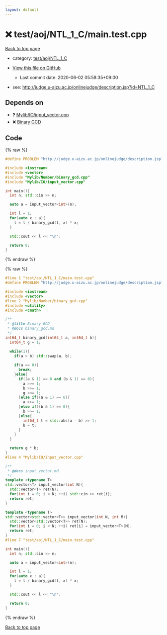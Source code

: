 ```yaml
---
layout: default
---
```


<!-- mathjax config similar to math.stackexchange -->
<script type="text/javascript" async
  src="https://cdnjs.cloudflare.com/ajax/libs/mathjax/2.7.5/MathJax.js?config=TeX-MML-AM_CHTML">
</script>
<script type="text/x-mathjax-config">
  MathJax.Hub.Config({
    TeX: { equationNumbers: { autoNumber: "AMS" }},
    tex2jax: {
      inlineMath: [ ['$','$'] ],
      processEscapes: true
    },
    "HTML-CSS": { matchFontHeight: false },
    displayAlign: "left",
    displayIndent: "2em"
  });
</script>

<script type="text/javascript" src="https://cdnjs.cloudflare.com/ajax/libs/jquery/3.4.1/jquery.min.js"></script>
<script src="https://cdn.jsdelivr.net/npm/jquery-balloon-js@1.1.2/jquery.balloon.min.js" integrity="sha256-ZEYs9VrgAeNuPvs15E39OsyOJaIkXEEt10fzxJ20+2I=" crossorigin="anonymous"></script>
<script type="text/javascript" src="../../../../assets/js/copy-button.js"></script>
<link rel="stylesheet" href="../../../../assets/css/copy-button.css" />


# :x: test/aoj/NTL_1_C/main.test.cpp

<a href="../../../../index.html">Back to top page</a>

* category: <a href="../../../../index.html#fcb24e02e278be19ec740adb48092544">test/aoj/NTL_1_C</a>
* <a href="{{ site.github.repository_url }}/blob/master/test/aoj/NTL_1_C/main.test.cpp">View this file on GitHub</a>
    - Last commit date: 2020-06-02 05:58:35+09:00


* see: <a href="http://judge.u-aizu.ac.jp/onlinejudge/description.jsp?id=NTL_1_C">http://judge.u-aizu.ac.jp/onlinejudge/description.jsp?id=NTL_1_C</a>


## Depends on

* :question: <a href="../../../../library/Mylib/IO/input_vector.cpp.html">Mylib/IO/input_vector.cpp</a>
* :x: <a href="../../../../library/Mylib/Number/binary_gcd.cpp.html">Binary GCD</a>


## Code

<a id="unbundled"></a>
{% raw %}
```cpp
#define PROBLEM "http://judge.u-aizu.ac.jp/onlinejudge/description.jsp?id=NTL_1_C"

#include <iostream>
#include <vector>
#include "Mylib/Number/binary_gcd.cpp"
#include "Mylib/IO/input_vector.cpp"

int main(){
  int n; std::cin >> n;

  auto a = input_vector<int>(n);

  int l = 1;
  for(auto x : a){
    l = l / binary_gcd(l, x) * x;
  }

  std::cout << l << "\n";

  return 0;
}

```
{% endraw %}

<a id="bundled"></a>
{% raw %}
```cpp
#line 1 "test/aoj/NTL_1_C/main.test.cpp"
#define PROBLEM "http://judge.u-aizu.ac.jp/onlinejudge/description.jsp?id=NTL_1_C"

#include <iostream>
#include <vector>
#line 2 "Mylib/Number/binary_gcd.cpp"
#include <utility>
#include <cmath>

/**
 * @title Binary GCD
 * @docs binary_gcd.md
 */
int64_t binary_gcd(int64_t a, int64_t b){
  int64_t g = 1;

  while(1){
    if(a > b) std::swap(a, b);
    
    if(a == 0){
      break;
    }else{
      if((a & 1) == 0 and (b & 1) == 0){
        a >>= 1;
        b >>= 1;
        g <<= 1;
      }else if((a & 1) == 0){
        a >>= 1;
      }else if((b & 1) == 0){
        b >>= 1;
      }else{
        int64_t t = std::abs(a - b) >> 1;
        b = t;
      }
    }
  }

  return g * b;
}
#line 4 "Mylib/IO/input_vector.cpp"

/**
 * @docs input_vector.md
 */
template <typename T>
std::vector<T> input_vector(int N){
  std::vector<T> ret(N);
  for(int i = 0; i < N; ++i) std::cin >> ret[i];
  return ret;
}

template <typename T>
std::vector<std::vector<T>> input_vector(int N, int M){
  std::vector<std::vector<T>> ret(N);
  for(int i = 0; i < N; ++i) ret[i] = input_vector<T>(M);
  return ret;
}
#line 7 "test/aoj/NTL_1_C/main.test.cpp"

int main(){
  int n; std::cin >> n;

  auto a = input_vector<int>(n);

  int l = 1;
  for(auto x : a){
    l = l / binary_gcd(l, x) * x;
  }

  std::cout << l << "\n";

  return 0;
}

```
{% endraw %}

<a href="../../../../index.html">Back to top page</a>

